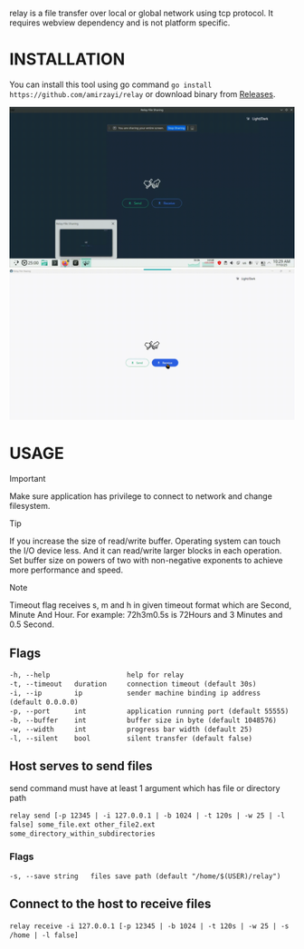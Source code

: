 relay is a file transfer over local or global network using tcp protocol.
It requires webview dependency and is not platform specific.

# INSTALLATION
You can install this tool using go command `go install https://github.com/amirzayi/relay` or download binary from [Releases](https://github.com/amirzayi/relay/releases).

![Animated GIF](gui/sender.gif)
![Animated GIF](gui/receiver.gif)

# USAGE
> [!IMPORTANT]
> Make sure application has privilege to connect to network and change filesystem.

> [!TIP]
> If you increase the size of read/write buffer. Operating system can touch the I/O device less. And it can read/write larger blocks in each operation. Set buffer size on powers of two with non-negative exponents to achieve more performance and speed.

> [!NOTE]
> Timeout flag receives s, m and h in given timeout format which are Second, Minute And Hour. For example: 72h3m0.5s is 72Hours and 3 Minutes and 0.5 Second.

## Flags
```
-h, --help                   help for relay
-t, --timeout   duration     connection timeout (default 30s)
-i, --ip        ip           sender machine binding ip address (default 0.0.0.0)
-p, --port      int          application running port (default 55555)
-b, --buffer    int          buffer size in byte (default 1048576)
-w, --width     int          progress bar width (default 25)
-l, --silent    bool         silent transfer (default false)
```

## Host serves to send files
send command must have at least 1 argument which has file or directory path
```
relay send [-p 12345 | -i 127.0.0.1 | -b 1024 | -t 120s | -w 25 | -l false] some_file.ext other_file2.ext some_directory_within_subdirectories
```

### Flags
```
-s, --save string   files save path (default "/home/$(USER)/relay")
```

## Connect to the host to receive files
```
relay receive -i 127.0.0.1 [-p 12345 | -b 1024 | -t 120s | -w 25 | -s /home | -l false]
```
